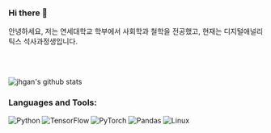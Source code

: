 ### Hi there 👋

안녕하세요, 저는 연세대학교 학부에서 사회학과 철학을 전공했고, 현재는 디지털애널리틱스 석사과정생입니다.


</br>
</br>

![jhgan's github stats](https://github-readme-stats.vercel.app/api?username=jhgan00)



### Languages and Tools:

![Python](https://img.shields.io/badge/python-3670A0?style=for-the-badge&logo=python&logoColor=ffdd54)
![TensorFlow](https://img.shields.io/badge/TensorFlow-FF6F00.svg?&style=for-the-badge&logo=TensorFlow&logoColor=white)
![PyTorch](https://img.shields.io/badge/PyTorch-%23EE4C2C.svg?style=for-the-badge&logo=PyTorch&logoColor=white)
![Pandas](https://img.shields.io/badge/pandas-171515.svg?style=for-the-badge&logo=pandas&logoColor=white)
![Linux](https://img.shields.io/badge/Linux-3a3535.svg?style=for-the-badge&logo=linux&logoColor=FCC624)   
